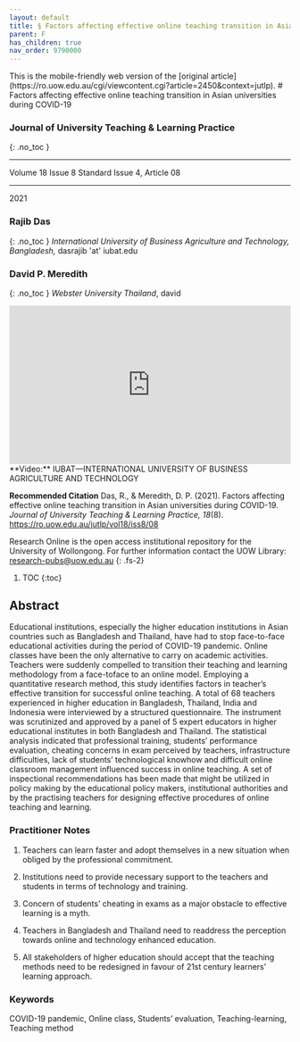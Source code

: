 ```yaml
---
layout: default
title: § Factors affecting effective online teaching transition in Asian universities during COVID-19   
parent: F
has_children: true
nav_order: 9790000
---
```

<style>
.dont-break-out {
  /* These are technically the same, but use both */
  overflow-wrap: break-word;
  word-wrap: break-word;

     -ms-word-break: break-all;
  /* This is the dangerous one in WebKit, as it breaks things wherever */
  word-break: break-all;
  /* Instead use this non-standard one: */
  word-break: break-word;
}

.youtube-container {
    position: relative;
    width: 100%;
    height: 0;
    padding-bottom: 56.25%;
}
.youtube-video {
    position: absolute;
    top: 0;
    left: 0;
    width: 100%;
    height: 100%;
}

</style>

<div class="dont-break-out" markdown="1">
This is the mobile-friendly web version of the [original article](https://ro.uow.edu.au/cgi/viewcontent.cgi?article=2450&context=jutlp).
# Factors affecting effective online teaching transition in Asian universities during COVID-19

### Journal of University Teaching & Learning Practice
{: .no_toc }

***

Volume 18 Issue 8 Standard Issue 4, Article 08 

***

2021

### Rajib Das
{: .no_toc }
*International University of Business Agriculture and Technology, Bangladesh,* dasrajib 'at' iubat.edu

### David P. Meredith
{: .no_toc }
*Webster University Thailand*, david

<div class="youtube-container">
<iframe width="100%" src="https://www.youtube.com/embed/IiLGjZDz_lo" title="YouTube video player" frameborder="0" allow="accelerometer; autoplay; clipboard-write; encrypted-media; gyroscope; picture-in-picture" allowfullscreen class="youtube-video"></iframe>
</div>
**Video:** IUBAT—INTERNATIONAL UNIVERSITY OF BUSINESS AGRICULTURE AND TECHNOLOGY 

**Recommended Citation**
Das, R., & Meredith, D. P. (2021). Factors affecting effective online teaching transition in Asian universities during COVID-19. *Journal of University Teaching & Learning Practice, 18*(8). https://ro.uow.edu.au/jutlp/vol18/iss8/08

Research Online is the open access institutional repository for the University of Wollongong. For further information contact the UOW Library: research-pubs@uow.edu.au
{: .fs-2}

1. TOC
{:toc}

## Abstract
Educational institutions, especially the higher education institutions in Asian countries such as Bangladesh and Thailand, have had to stop face-to-face educational activities during the period of COVID-19 pandemic. Online classes have been the only alternative to carry on academic activities. Teachers were suddenly compelled to transition their teaching and learning methodology from a face-toface to an online model. Employing a quantitative research method, this study identifies factors in teacher’s effective transition for successful online teaching. A total of 68 teachers experienced in higher education in Bangladesh, Thailand, India and Indonesia were interviewed by a structured questionnaire. The instrument was scrutinized and approved by a panel of 5 expert educators in higher educational institutes in both Bangladesh and Thailand. The statistical analysis indicated that professional training, students’ performance evaluation, cheating concerns in exam perceived by teachers, infrastructure difficulties, lack of students’ technological knowhow and difficult online classroom management influenced success in online teaching. A set of inspectional recommendations has been made that might be utilized in policy making by the educational policy makers, institutional authorities and by the practising teachers for designing effective procedures of online teaching and learning.

### Practitioner Notes
1. Teachers can learn faster and adopt themselves in a new situation when obliged by the professional commitment. 

2. Institutions need to provide necessary support to the teachers and students in terms of technology and training.

3. Concern of students’ cheating in exams as a major obstacle to effective learning is a myth.

4. Teachers in Bangladesh and Thailand need to readdress the perception towards online and technology enhanced education. 

5. All stakeholders of higher education should accept that the teaching methods need to be redesigned in favour of 21st century learners’ learning approach.

### Keywords
COVID-19 pandemic, Online class, Students’ evaluation, Teaching-learning, Teaching method

</div>
